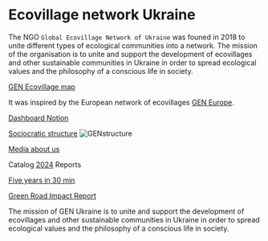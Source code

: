 # Ecovillage network Ukraine

The NGO `Global Ecovillage Network of Ukraine` was founed in 2018 to unite different types of ecological communities into a network.
The mission of the organisation is to unite and support the development of ecovillages and other sustainable communities in Ukraine in order to spread ecological values and the philosophy of a conscious life in society.

[GEN Ecovillage map](https://map.genukraine.com.ua/)

It was inspired by the European network of ecovillages [GEN Europe](https://gen-europe.org/).

[ Dashboard Notion](https://genukraine.notion.site/Dashboard-5619c0028fac421c88f01f26459d91da)

[Sociocratic structure](https://infograph.venngage.com/pl/IGJegrdA2zY)
![GENstructure](https://github.com/maxzalevski/ecovillage_ua/assets/132265629/704e5e87-d05f-41ac-a8e0-518d6d3f1360)


[Media about us](https://docs.google.com/document/d/1fV_rTXJO5YMM3SuRKxwM3_vldlGo7IoQbaEJ99khfwY/edit#heading=h.13bo382slzmm)

Catalog 
[2024](https://drive.google.com/file/d/1KHmnMeuD211ogTGxvpsA2BjK0Vy_UdlB/view)
Reports

[Five years in 30 min](https://www.canva.com/design/DAF8DPxyhbQ/xkWrvLCyC0f0UIaZKejMoQ/edit)

[Green Road Impact Report](https://www.canva.com/design/DAF8DPxyhbQ/xkWrvLCyC0f0UIaZKejMoQ/edit)

The mission of GEN Ukraine is to unite and support the development of ecovillages and other sustainable communities in Ukraine in order to spread ecological values and the philosophy of a conscious life in society.
